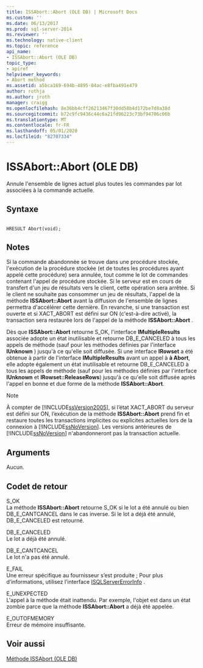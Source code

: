 ```yaml
---
title: ISSAbort::Abort (OLE DB) | Microsoft Docs
ms.custom: ''
ms.date: 06/13/2017
ms.prod: sql-server-2014
ms.reviewer: ''
ms.technology: native-client
ms.topic: reference
api_name:
- ISSAbort::Abort (OLE DB)
topic_type:
- apiref
helpviewer_keywords:
- Abort method
ms.assetid: a5bca169-694b-4895-84ac-e8fba491e479
author: rothja
ms.author: jroth
manager: craigg
ms.openlocfilehash: 8e36bb4cff26213467f30dd58b4d172be7d8a38d
ms.sourcegitcommit: b72c9fc9436c44c6a21fd96223c73bf94706c06b
ms.translationtype: MT
ms.contentlocale: fr-FR
ms.lasthandoff: 05/01/2020
ms.locfileid: "82707334"
---
```

# <a name="issabortabort-ole-db"></a>ISSAbort::Abort (OLE DB)
  Annule l'ensemble de lignes actuel plus toutes les commandes par lot associées à la commande actuelle.  
  
## <a name="syntax"></a>Syntaxe  
  
```  
  
HRESULT Abort(void);  
```  
  
## <a name="remarks"></a>Notes  
 Si la commande abandonnée se trouve dans une procédure stockée, l'exécution de la procédure stockée (et de toutes les procédures ayant appelé cette procédure) sera annulée, tout comme le lot de commandes contenant l'appel de procédure stockée. Si le serveur est en cours de transfert d'un jeu de résultats vers le client, cette opération sera arrêtée. Si le client ne souhaite pas consommer un jeu de résultats, l'appel de la méthode **ISSAbort::Abort** avant la diffusion de l'ensemble de lignes permettra d'accélérer cette dernière. En revanche, si une transaction est ouverte et si XACT_ABORT est défini sur ON (c'est-à-dire activé), la transaction sera restaurée lors de l'appel de la méthode **ISSAbort::Abort** .  
  
 Dès que **ISSAbort::Abort** retourne S_OK, l'interface **IMultipleResults** associée adopte un état inutilisable et retourne DB_E_CANCELED à tous les appels de méthode (sauf pour les méthodes définies par l'interface **IUnknown** ) jusqu'à ce qu'elle soit diffusée. Si une interface **IRowset** a été obtenue à partir de l'interface **IMultipleResults** avant un appel à **à Abort**, elle adopte également un état inutilisable et retourne DB_E_CANCELED à tous les appels de méthode (sauf pour les méthodes définies par l'interface **IUnknown** et **IRowset::ReleaseRows**) jusqu'à ce qu'elle soit diffusée après l'appel en bonne et due forme de la méthode **ISSAbort::Abort**.  
  
> [!NOTE]  
>  À compter de [!INCLUDE[ssVersion2005](../../includes/ssversion2005-md.md)], si l’état XACT_ABORT du serveur est défini sur ON, l’exécution de la méthode **ISSAbort::Abort** prend fin et restaure toutes les transactions implicites ou explicites actuelles lors de la connexion à [!INCLUDE[ssNoVersion](../../includes/ssnoversion-md.md)]. Les versions antérieures de [!INCLUDE[ssNoVersion](../../includes/ssnoversion-md.md)] n'abandonneront pas la transaction actuelle.  
  
## <a name="arguments"></a>Arguments  
 Aucun.  
  
## <a name="return-code-values"></a>Codet de retour  
 S_OK  
 La méthode **ISSAbort::Abort** retourne S_OK si le lot a été annulé ou bien DB_E_CANTCANCEL dans le cas inverse. Si le lot a déjà été annulé, DB_E_CANCELED est retourné.  
  
 DB_E_CANCELED  
 Le lot a déjà été annulé.  
  
 DB_E_CANTCANCEL  
 Le lot n'a pas été annulé.  
  
 E_FAIL  
 Une erreur spécifique au fournisseur s’est produite ; Pour plus d’informations, utilisez l’interface [ISQLServerErrorInfo](../../database-engine/dev-guide/isqlservererrorinfo-ole-db.md) .  
  
 E_UNEXPECTED  
 L'appel à la méthode était inattendu. Par exemple, l'objet est dans un état zombie parce que la méthode **ISSAbort::Abort** a déjà été appelée.  
  
 E_OUTOFMEMORY  
 Erreur de mémoire insuffisante.  
  
## <a name="see-also"></a>Voir aussi  
 [Méthode ISSAbort &#40;OLE DB&#41;](../../database-engine/dev-guide/issabort-ole-db.md)  
  
  
